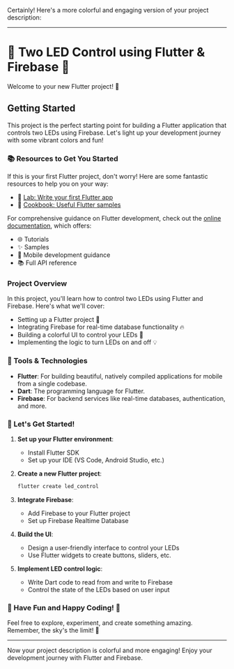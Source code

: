 Certainly! Here's a more colorful and engaging version of your project description:

---

# 🎨 Two LED Control using Flutter & Firebase 🎉

Welcome to your new Flutter project! 🚀

## Getting Started

This project is the perfect starting point for building a Flutter application that controls two LEDs using Firebase. Let's light up your development journey with some vibrant colors and fun!

### 📚 Resources to Get You Started

If this is your first Flutter project, don't worry! Here are some fantastic resources to help you on your way:

- 🌟 [Lab: Write your first Flutter app](https://docs.flutter.dev/get-started/codelab)
- 📖 [Cookbook: Useful Flutter samples](https://docs.flutter.dev/cookbook)

For comprehensive guidance on Flutter development, check out the [online documentation](https://docs.flutter.dev/), which offers:

- 🌐 Tutorials
- ✨ Samples
- 📱 Mobile development guidance
- 📚 Full API reference

### Project Overview

In this project, you'll learn how to control two LEDs using Flutter and Firebase. Here's what we'll cover:

- Setting up a Flutter project 🎯
- Integrating Firebase for real-time database functionality 🔥
- Building a colorful UI to control your LEDs 🌈
- Implementing the logic to turn LEDs on and off 💡

### 🔧 Tools & Technologies

- **Flutter**: For building beautiful, natively compiled applications for mobile from a single codebase.
- **Dart**: The programming language for Flutter.
- **Firebase**: For backend services like real-time databases, authentication, and more.

### 🚀 Let's Get Started!

1. **Set up your Flutter environment**:
   - Install Flutter SDK
   - Set up your IDE (VS Code, Android Studio, etc.)

2. **Create a new Flutter project**:
   ```bash
   flutter create led_control
   ```

3. **Integrate Firebase**:
   - Add Firebase to your Flutter project
   - Set up Firebase Realtime Database

4. **Build the UI**:
   - Design a user-friendly interface to control your LEDs
   - Use Flutter widgets to create buttons, sliders, etc.

5. **Implement LED control logic**:
   - Write Dart code to read from and write to Firebase
   - Control the state of the LEDs based on user input

### 🌟 Have Fun and Happy Coding! 🌟

Feel free to explore, experiment, and create something amazing. Remember, the sky's the limit! 🚀

---

Now your project description is colorful and more engaging! Enjoy your development journey with Flutter and Firebase.

